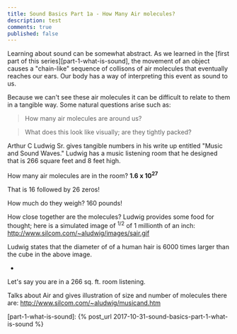 ```yaml
---
title: Sound Basics Part 1a - How Many Air molecules?
description: test
comments: true
published: false
---
```


Learning about sound can be somewhat abstract.  As we learned in the [first part of this series][part-1-what-is-sound], the movement of an object causes a "chain-like" sequence of collisons of air molecules that eventually reaches our ears.  Our body has a way of interpreting this event as sound to us.

Because we can't see these air molecules it can be difficult to relate to them in a tangible way.  Some natural questions arise such as:

> How many air molecules are around us?

> What does this look like visually; are they tightly packed?

Arthur C Ludwig Sr. gives tangible numbers in his write up entitled "Music and Sound Waves."  Ludwig has a music listening room that he designed that is 266 square feet and 8 feet high.  

How many air molecules are in the room?
**1.6 x 10<sup>27</sup>**

That is 16 followed by 26 zeros!

How much do they weigh?
160 pounds!

How close together are the molecules?
Ludwig provides some food for thought; here is a simulated image of <sup>1/2</sup> of 1 millionth of an inch:
http://www.silcom.com/~aludwig/images/sair.gif

Ludwig states that the diameter of of a human hair is 6000 times larger than the cube in the above image.


-  







Let's say you are in a 266 sq. ft. room listening.




Talks about Air and gives illustration of size and number of molecules there are: http://www.silcom.com/~aludwig/musicand.htm


[part-1-what-is-sound]: {% post_url 2017-10-31-sound-basics-part-1-what-is-sound %}

